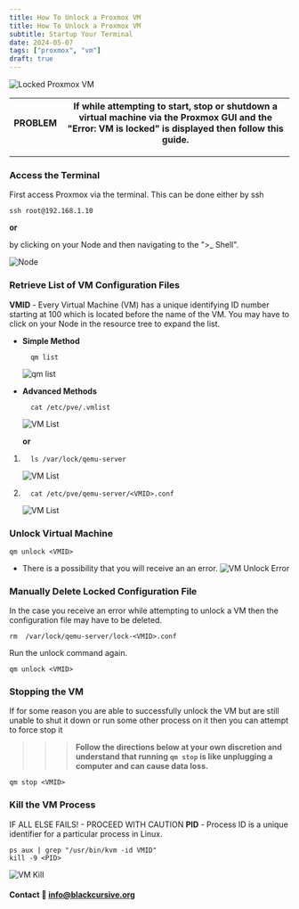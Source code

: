 ```yaml
---
title: How To Unlock a Proxmox VM
title: How To Unlock a Proxmox VM
subtitle: Startup Your Terminal
date: 2024-05-07
tags: ["proxmox", "vm"]
draft: true
---
```


![Locked Proxmox VM](/proxmox_lock.png)



| PROBLEM | If while attempting to start, stop or shutdown a virtual machine via the Proxmox GUI and the "Error: VM is locked" is displayed then follow this guide. |
|-|-|



---



### Access the Terminal

First access Proxmox via the terminal. This can be done either by ssh

    ssh root@192.168.1.10

**or**

by clicking on your Node and then navigating to the ">\_ Shell".

![Node](/proxmox_node_shell.png)



### Retrieve List of VM Configuration Files

**VMID** - Every Virtual Machine (VM) has a unique identifying ID number starting at 100 which is located before the name of the VM. You may have to click on your Node in the resource tree to expand the list.

- **Simple Method**

        qm list

  ![qm list](/qmlist.png)

- **Advanced Methods**

        cat /etc/pve/.vmlist

  ![VM List](/vmlist1.png)

  **or**

1.       ls /var/lock/qemu-server

    ![VM List](/vmlist2.png)

2.       cat /etc/pve/qemu-server/<VMID>.conf

    ![VM List](/vmcat.png)



### Unlock Virtual Machine

    qm unlock <VMID>

- There is a possibility that you will receive an an error.
  ![VM Unlock Error](/vmunlocktimeout.png)



### Manually Delete Locked Configuration File

In the case you receive an error while attempting to unlock a VM then the configuration file may have to be deleted.

    rm  /var/lock/qemu-server/lock-<VMID>.conf

Run the unlock command again.

    qm unlock <VMID>



### Stopping the VM

If for some reason you are able to successfully unlock the VM but are still unable to shut it down or run some other process on it then you can attempt to force stop it

> > > **Follow the directions below at your own discretion and understand that running `qm stop` is like unplugging a computer and can cause data loss.**

    qm stop <VMID>



### Kill the VM Process

IF ALL ELSE FAILS! - PROCEED WITH CAUTION
**PID** - Process ID is a unique identifier for a particular process in Linux.

    ps aux | grep "/usr/bin/kvm -id VMID"
    kill -9 <PID>

![VM Kill](/vmkill.png)







#### Contact 📧 <info@blackcursive.org>
